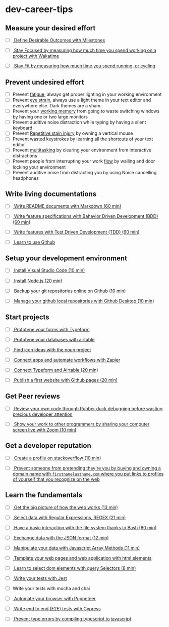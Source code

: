 # dev-career-tips

## Measure your desired effort

- [ ] [
  Define Desirable Outcomes with Milestones 
](
  https://blog.julienreszka.com/2020/01/putting-man-on-moon-shouldnt-have-been.html
)

- [ ] [
  Stay Focused by measuring how much time you spend working on a project with Wakatime
](
  https://wakatime.com/
)

- [ ] [
  Stay Fit by measuring how much time you spend running, or cycling
](
  https://www.strava.com/
)

## Prevent undesired effort

- [ ] Prevent [fatigue](https://en.wikipedia.org/wiki/Fatigue), always get proper lighting in your working environment
- [ ] Prevent [eye strain](https://en.wikipedia.org/wiki/Eye_strain), always use a light theme in your text editor and everywhere else. Dark themes are a sham.
- [ ] Prevent your [working memory](https://en.wikipedia.org/wiki/Working_memory) from going to waste switching windows by having one or two large monitors
- [ ] Prevent auditive noise distraction while typing by having a silent keyboard
- [ ] Prevent [Repetitive stain injury](https://en.wikipedia.org/wiki/Repetitive_strain_injury) by owning a vertical mouse
- [ ] Prevent wasted keystrokes by learning all the shortcuts of your text editor
- [ ] Prevent [multitasking](https://ekmillerlab.mit.edu/2016/12/08/earl-miller-in-the-daily-mail-uk-why-multitasking-is-bad-for-your-brain/) by clearing your environment from interactive distractions 
- [ ] Prevent people from interrupting your work [flow](https://en.wikipedia.org/wiki/Flow_(psychology)) by walling and door locking your environment
- [ ] Prevent auditive noise from distracting you by using Noise cancelling headphones

## Write living documentations

- [ ] [
  Write README documents with Markdown (60 min)
](
  https://github.com/adam-p/markdown-here/wiki/Markdown-Cheatsheet
)

- [ ] [
  Write feature specifications with Bahavior Driven Development (BDD) (60 min)
](
  https://en.wikipedia.org/wiki/Behavior-driven_development
)

- [ ] [
  Write features with Test Driven Development (TDD) (60 min)
](
  https://en.wikipedia.org/wiki/Test-driven_development
)

- [ ] [
  Learn to use Github
](
  https://help.github.com/en
)

## Setup your development environment

- [ ] [
  Install Visual Studio Code (10 min)
](
  https://code.visualstudio.com/download
)

- [ ] [
  Install Node.js (20 min)
](
  https://nodejs.org/en/
)

- [ ] [
  Backup your git repositories online on Github (10 min)
](
  https://github.com/
)

- [ ] [
  Manage your github local repositories with Github Desktop (10 min)
](
  https://desktop.github.com/
)

## Start projects

- [ ] [
  Prototype your forms with Typeform
](
  https://www.typeform.com/
)

- [ ] [
  Prototype your databases with airtable
](
  https://airtable.com/
)

- [ ] [
  Find icon ideas with the noun project
](
  https://thenounproject.com/
)

- [ ] [
  Connect apps and automate workflows with Zapier
](
  https://zapier.com/home
)

- [ ] [
  Connect Typeform and Airtable (20 min)
](
  https://youtu.be/hnRlHot-XCU
)

- [ ] [
  Publish a first website with Github pages (20 min)
](
  https://pages.github.com/
)




## Get Peer reviews
- [ ] [
  Review your own code through Rubber duck debugging before wasting precious developer attention
](
  https://en.wikipedia.org/wiki/Rubber_duck_debugging
)

- [ ] [
  Show your work to other programmers by sharing your computer screen live with Zoom (10 min)
](
  https://zoom.us/support/download
)

## Get a developer reputation

- [ ] [
  Create a profile on stackoverflow (10 min)
](
  https://stackoverflow.com/
)

- [ ] [
  Prevent someone from pretending they're you by buying and owning a domain name with `firstnamelastname.com` where you put links to profiles of yourself that you recognize on the web
](
  https://domains.google.com
)

## Learn the fundamentals

- [ ] [
  Get the big picture of how the web works (13 min)
](
  https://www.youtube.com/watch?v=hJHvdBlSxug
)



- [ ] [
  Select data with Regular Expressions, REGEX (21 min)
](
  https://www.youtube.com/watch?v=rhzKDrUiJVk
)

- [ ] [
  Have a basic interaction with the file system thanks to Bash (60 min)
](
  https://learnxinyminutes.com/docs/bash/
)

- [ ] [
  Exchange data with the JSON format (12 min)
](
  https://youtu.be/iiADhChRriM
)

- [ ] [
  Manipulate your data with Javascript Array Methods (11 min)
](
  https://youtu.be/R8rmfD9Y5-c
)

- [ ] [
  Template your web pages and web application with html elements
](
  https://www.w3schools.com/html/default.asp
)

- [ ] [
  Learn to select dom elements with query Selectors (8 min)
](
  https://youtu.be/JlgLDfINXvY
)

- [ ] [
  Write your tests with Jest
](
  https://jestjs.io/docs/en/getting-started
)

- [ ] Write your tests with mocha and chai

- [ ] [
  Automate your browser with Puppeteer
](
  https://github.com/puppeteer/puppeteer
)

- [ ] [
  Write end to end (E2E) tests with Cypress
](
  https://www.cypress.io/
)

- [ ] [
  Prevent type errors by compiling typescript to javascript
](
  https://www.typescriptlang.org/
)


